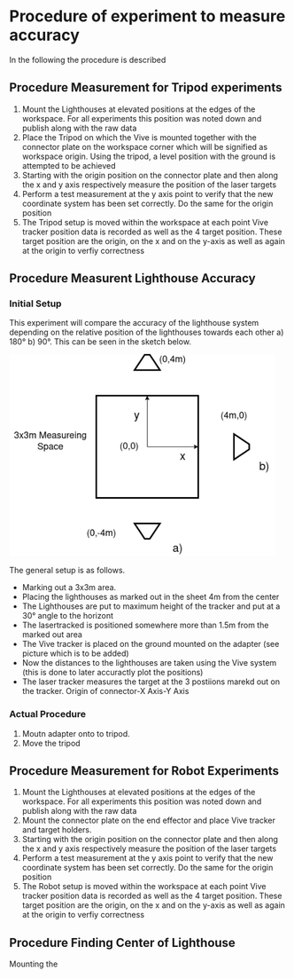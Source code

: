 # Procedure of experiment to measure accuracy

In the following the procedure is described

## Procedure Measurement for Tripod experiments

1. Mount the Lighthouses at elevated positions at the edges of the workspace. For all experiments this position was noted down and publish along with the raw data
2. Place the Tripod on which the Vive is mounted together with the connector plate on the workspace corner which will be signified as workspace origin. Using the tripod, a level position with the ground is attempted to be achieved
3. Starting with the origin position on the connector plate and then along the x and y axis respectively measure the position of the laser targets
4. Perform a test measurement at the y axis point to verify that the new coordinate system has been set correctly. Do the same for the origin position
5. The Tripod setup is moved within the workspace at each point Vive tracker position data is recorded as well as the 4 target position. These target position are the origin, on the x and on the y-axis as well as again at the origin to verfiy correctness

## Procedure Measurent Lighthouse Accuracy

### Initial Setup

This experiment will compare the accuracy of the lighthouse system depending on the relative position of the lighthouses towards each other a) 180° b) 90°. This can be seen in the sketch below.

<img src="./procedure_sketches/accuracyExperimentSetup.png" width="480">

The general setup is as follows.

* Marking out a 3x3m area.
* Placing the lighthouses as marked out in the sheet 4m from the center
* The Lighthouses are put to maximum height of the tracker and put at  a 30° angle to the horizont
* The lasertracked is positioned somewhere more than 1.5m from the marked out area
* The Vive tracker is placed on the ground mounted on the adapter (see picture which is to be added)
* Now the distances to the lighthouses are taken using the Vive system (this is done to later accuractly plot the positions)
* The laser tracker measures the target at the 3 postiions marekd out on the tracker. Origin of connector-X Axis-Y Axis

### Actual Procedure

1. Moutn adapter onto to tripod. 
2. Move the tripod 


## Procedure Measurement for Robot Experiments

1. Mount the Lighthouses at elevated positions at the edges of the workspace. For all experiments this position was noted down and publish along with the raw data
2. Mount the connector plate on the end effector and place Vive tracker and target holders.
3. Starting with the origin position on the connector plate and then along the x and y axis respectively measure the position of the laser targets
4. Perform a test measurement at the y axis point to verify that the new coordinate system has been set correctly. Do the same for the origin position
5. The Robot setup is moved within the workspace at each point Vive tracker position data is recorded as well as the 4 target position. These target position are the origin, on the x and on the y-axis as well as again at the origin to verfiy correctness

## Procedure Finding Center of Lighthouse

Mounting the 